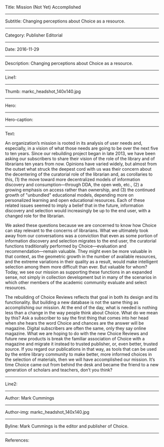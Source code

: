 Title: Mission (Not Yet) Accomplished

----

Subtitle: Changing perceptions about Choice as a resource.

----

Category: Publisher Editorial

----

Date: 2016-11-29

----

Description: Changing perceptions about Choice as a resource.

----

Line1: 

----

Thumb: markc_headshot_140x140.jpg

----

Hero: 

----

Hero-caption: 

----

Text: 

An organization’s mission is rooted in its analysis of user needs and, especially, in a vision of what those needs are going to be over the next five to ten years. Since our rebuilding project began in late 2013, we have been asking our subscribers to share their vision of the role of the library and of librarians ten years from now. Opinions have varied widely, but almost from the outset what struck the deepest cord with us was their concern about the decentering of the curatorial role of the librarian and, as corollaries to this, (1) the move toward more decentralized models of information discovery and consumption—through DDA, the open web, etc., (2) a growing emphasis on access rather than ownership, and (3) the continued growth of "unbundled" educational models, depending more on personalized learning and open educational resources.  Each of these related issues seemed to imply a belief that in the future, information discovery and selection would increasingly be up to the end user, with a changed role for the librarian.

We asked these questions because we are concerned to know how Choice can stay relevant to the concerns of librarians. What we ultimately took away from our conversations was a conviction that even as some portion of information discovery and selection migrates to the end user, the curatorial functions traditionally performed by Choice—evaluation and recommendation—remain valuable.  They might even be more valuable in that context, as the geometric growth in the number of available resources, and the extreme variations in their quality as a result, would make intelligent selection among them more difficult than ever.  But valuable for whom?  Today, we see our mission as supporting these functions in an expanded sense, not simply in collection development but in many of the scenarios in which other members of the academic community evaluate and select resources.

The rebuilding of Choice Reviews reflects that goal in both its design and its functionality. But building a new database is not the same thing as accomplishing our mission. At the end of the day, what is needed is nothing less than a change in the way people think about Choice. What do we mean by this?  Ask a subscriber to say the first thing that comes into her head when she hears the word Choice and chances are the answer will be magazine. Digital subscribers are often the same, only they say online magazine.  What we are hoping to do with the new Choice Reviews and future new products is break the familiar association of Choice with a magazine and migrate it instead to trusted publisher, or, even better, trusted source. If you regard our publications in that way, as tools that can be used by the entire library community to make better, more informed choices in the selection of materials, then we will have accomplished our mission.  It’s time Choice came out from behind the desk and became the friend to a new generation of scholars and teachers, don’t you think?

----

Line2: 

----

Author: Mark Cummings

----

Author-img: markc_headshot_140x140.jpg

----

Byline: Mark Cummings is the editor and publisher of Choice.

----

References: 